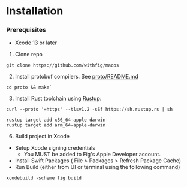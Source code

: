 

# Installation
### Prerequisites 
- Xcode 13 or later

1. Clone repo
```
git clone https://github.com/withfig/macos
```
2. Install protobuf compilers. See [proto/README.md](https://github.com/withfig/macos/blob/develop/proto/README.md)
```
cd proto && make`
```
3. Install Rust toolchain using [Rustup](https://rustup.rs): 
```
curl --proto '=https' --tlsv1.2 -sSf https://sh.rustup.rs | sh
```

```
rustup target add x86_64-apple-darwin
rustup target add arm_64-apple-darwin
```

6. Build project in Xcode
 - Setup Xcode signing credentials
    - You MUST be added to Fig's Apple Developer account. 
 - Install Swift Packages ( File > Packages > Refresh Package Cache)
 - Run Build (either from UI or terminal using the following command)
```
xcodebuild -scheme fig build
```
